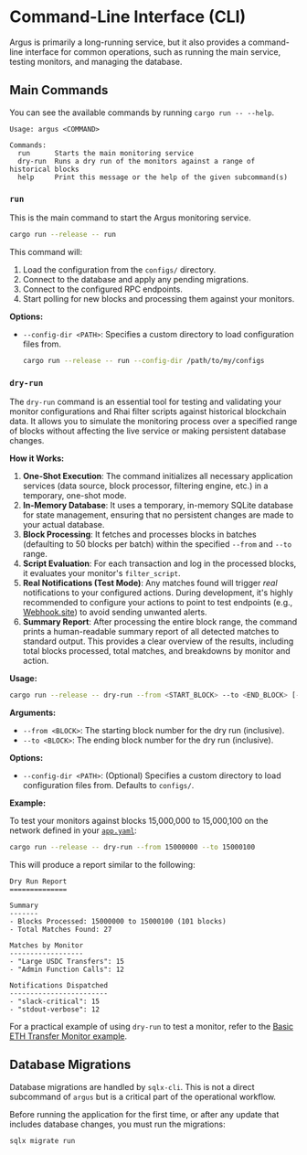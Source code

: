 # Command-Line Interface (CLI)

Argus is primarily a long-running service, but it also provides a command-line interface for common operations, such as running the main service, testing monitors, and managing the database.

## Main Commands

You can see the available commands by running `cargo run -- --help`.

```
Usage: argus <COMMAND>

Commands:
  run      Starts the main monitoring service
  dry-run  Runs a dry run of the monitors against a range of historical blocks
  help     Print this message or the help of the given subcommand(s)
```

### `run`

This is the main command to start the Argus monitoring service.

```bash
cargo run --release -- run
```

This command will:
1.  Load the configuration from the `configs/` directory.
2.  Connect to the database and apply any pending migrations.
3.  Connect to the configured RPC endpoints.
4.  Start polling for new blocks and processing them against your monitors.

**Options:**

-   `--config-dir <PATH>`: Specifies a custom directory to load configuration files from.

    ```bash
    cargo run --release -- run --config-dir /path/to/my/configs
    ```

### `dry-run`

The `dry-run` command is an essential tool for testing and validating your monitor configurations and Rhai filter scripts against historical blockchain data. It allows you to simulate the monitoring process over a specified range of blocks without affecting the live service or making persistent database changes.

**How it Works:**

1.  **One-Shot Execution**: The command initializes all necessary application services (data source, block processor, filtering engine, etc.) in a temporary, one-shot mode.
2.  **In-Memory Database**: It uses a temporary, in-memory SQLite database for state management, ensuring that no persistent changes are made to your actual database.
3.  **Block Processing**: It fetches and processes blocks in batches (defaulting to 50 blocks per batch) within the specified `--from` and `--to` range.
4.  **Script Evaluation**: For each transaction and log in the processed blocks, it evaluates your monitor's `filter_script`.
5.  **Real Notifications (Test Mode)**: Any matches found will trigger *real* notifications to your configured actions. During development, it's highly recommended to configure your actions to point to test endpoints (e.g., [Webhook.site](https://webhook.site/)) to avoid sending unwanted alerts.
6.  **Summary Report**: After processing the entire block range, the command prints a human-readable summary report of all detected matches to standard output. This provides a clear overview of the results, including total blocks processed, total matches, and breakdowns by monitor and action.

**Usage:**

```bash
cargo run --release -- dry-run --from <START_BLOCK> --to <END_BLOCK> [--config-dir <PATH>]
```

**Arguments:**

*   `--from <BLOCK>`: The starting block number for the dry run (inclusive).
*   `--to <BLOCK>`: The ending block number for the dry run (inclusive).

**Options:**

*   `--config-dir <PATH>`: (Optional) Specifies a custom directory to load configuration files from. Defaults to `configs/`.

**Example:**

To test your monitors against blocks 15,000,000 to 15,000,100 on the network defined in your [`app.yaml`](../user_guide/app_yaml.md):

```bash
cargo run --release -- dry-run --from 15000000 --to 15000100
```

This will produce a report similar to the following:
```
Dry Run Report
==============

Summary
-------
- Blocks Processed: 15000000 to 15000100 (101 blocks)
- Total Matches Found: 27

Matches by Monitor
------------------
- "Large USDC Transfers": 15
- "Admin Function Calls": 12

Notifications Dispatched
------------------------
- "slack-critical": 15
- "stdout-verbose": 12
```

For a practical example of using `dry-run` to test a monitor, refer to the [Basic ETH Transfer Monitor example](https://github.com/isSerge/argus-rs/tree/main/examples/1_basic_eth_transfer#how-to-run-dry-run-mode).

## Database Migrations

Database migrations are handled by `sqlx-cli`. This is not a direct subcommand of `argus` but is a critical part of the operational workflow.

Before running the application for the first time, or after any update that includes database changes, you must run the migrations:

```bash
sqlx migrate run
```

